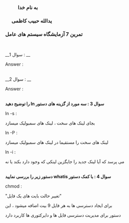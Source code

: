 ### &emsp; &emsp; به نام خدا ###
### &emsp; یدالله حبیب کاظمی ###
### تمرین 7 آزمایشگاه سیستم های عامل ###
<br>

__سوال 1 : __

Answer :
<br><br>

__سوال 2 : __

Answer :
<br><br>

__را توضیح دهید ln سوال 3 : سه مورد از گزینه های دستور__

ln -s :

بجای لینک های سخت ، لینک های سمبولیک میسازد

ln -P :

لینک های سخت را مستقیما در لینک های سمبولیک میسازد

ln -i :

می پرسد که آیا لینک جدید را جایگزین لینکی که وجود دارد بکند یا نه
<br><br>

__دستور زیر را بررسی نمایید whatis سوال 4 : با کمک دستور__

chmod :

"تغییر حالت بایت های یک فایل"

برای ایجاد دسترسی ها به هر فایل 9 بیت اضافه میشود ، این 

دستور برای مدیریت دسترسی فایل ها و دایرکتوری ها کاربرد دارد
